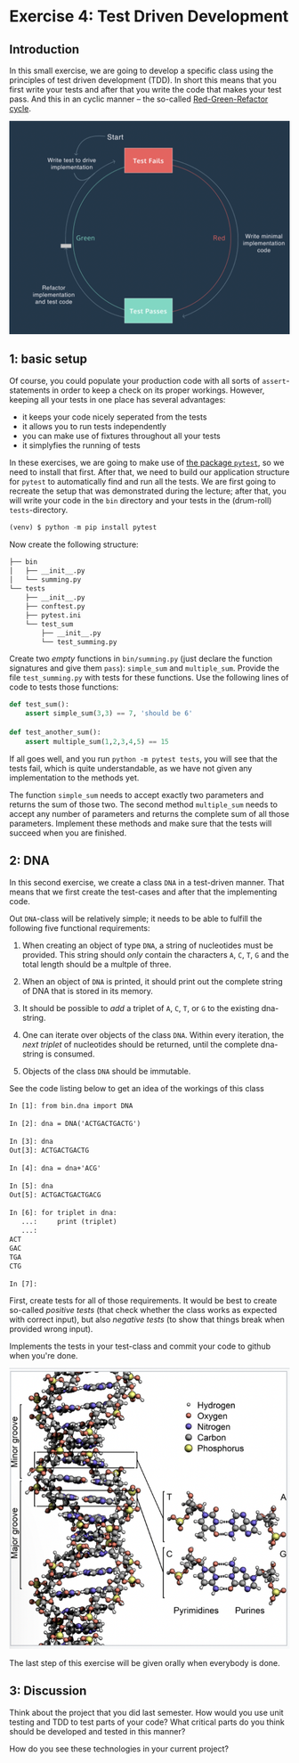 # Exercise 4: Test Driven Development

## Introduction

In this small exercise, we are going to develop a specific class using the principles of test driven development (TDD). In short this means that you first write your tests and after that you write the code that makes your test pass. And this in an cyclic manner – the so-called [Red-Green-Refactor cycle](https://www.codecademy.com/article/tdd-red-green-refactor).

![The RGR-cycle](imgs/red-green-refactor.png)

## 1: basic setup

Of course, you could populate your production code with all sorts of `assert`-statements in order to keep a check on its proper workings. However, keeping all your tests in one place has several advantages:

- it keeps your code nicely seperated from the tests
- it allows you to run tests independently
- you can make use of fixtures throughout all your tests
- it simplyfies the running of tests

In these exercises, we are going to make use of [the package `pytest`](https://docs.pytest.org/en/7.1.x/), so we need to install that first. After that, we need to build our application structure for `pytest` to automatically find and run all the tests. We are first going to recreate the setup that was demonstrated during the lecture; after that, you will write your code in the `bin` directory and your tests in the (drum-roll) `tests`-directory.

```python
(venv) $ python -m pip install pytest
```

Now create the following structure:

```
├── bin
│   ├── __init__.py
│   └── summing.py
└── tests
    ├── __init__.py
    ├── conftest.py
    ├── pytest.ini
    └── test_sum
        ├── __init__.py
        └── test_summing.py
```

Create two *empty* functions in `bin/summing.py` (just declare the function signatures and give them `pass`): `simple_sum` and `multiple_sum`. Provide the file `test_summing.py` with tests for these functions. Use the following lines of code to tests those functions:

```python
def test_sum():
    assert simple_sum(3,3) == 7, 'should be 6'

def test_another_sum():
    assert multiple_sum(1,2,3,4,5) == 15
```

If all goes well, and you run `python -m pytest tests`, you will see that the tests fail, which is quite understandable, as we have not given any implementation to the methods yet.

The function `simple_sum` needs to accept exactly two parameters and returns the sum of those two. The second method `multiple_sum` needs to accept any number of parameters and returns the complete sum of all those parameters. Implement these methods and make sure that the tests will succeed when you are finished.

## 2: DNA

In this second exercise, we create a class `DNA` in a test-driven manner. That means that we first create the test-cases and after that the implementing code. 

Out `DNA`-class will be relatively simple; it needs to be able to fulfill the following five functional requirements:

1. When creating an object of type `DNA`, a string of nucleotides must be provided. This string should *only* contain the characters `A`, `C`, `T`, `G` and the total length should be a multple of three.

2. When an object of `DNA` is printed, it should print out the complete string of DNA that is stored in its memory.

3. It should be possible to *add* a triplet of `A`, `C`, `T`, or `G` to the existing dna-string. 

4. One can iterate over objects of the class `DNA`. Within every iteration, the *next triplet* of nucleotides should be returned, until the complete dna-string is consumed.

5. Objects of the class `DNA` should be immutable.

See the code listing below to get an idea of the workings of this class

```ipython
In [1]: from bin.dna import DNA

In [2]: dna = DNA('ACTGACTGACTG')

In [3]: dna
Out[3]: ACTGACTGACTG

In [4]: dna = dna+'ACG'

In [5]: dna
Out[5]: ACTGACTGACTGACG

In [6]: for triplet in dna:
   ...:     print (triplet)
   ...: 
ACT
GAC
TGA
CTG

In [7]: 
```

First, create tests for all of those requirements. It would be best to create so-called *positive tests* (that check whether the class works as expected with correct input), but also *negative tests* (to show that things break when provided wrong input). 

Implements the tests in your test-class and commit your code to github when you're done.

![The double helix of life](imgs/dna.png)

The last step of this exercise will be given orally when everybody is done.

##  3: Discussion

Think about the project that you did last semester. How would you use unit testing and TDD to test parts of your code? What critical parts do you think should be developed and tested in this manner? 

How do you see these technologies in your current project?